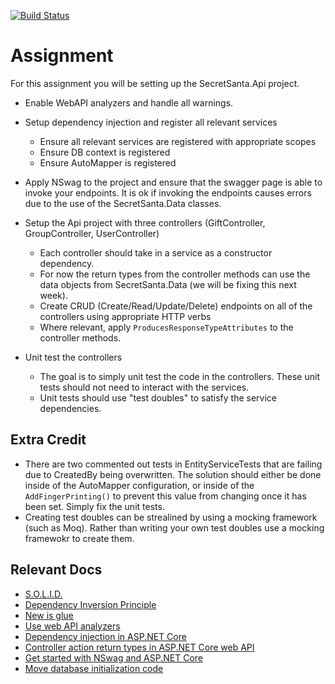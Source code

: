 [![Build Status](https://dev.azure.com/jlatimer1/CSCD379-2020-Winter/_apis/build/status/JerettLatimer.EWU-CSCD379-2020-Winter?branchName=Assignment4)](https://dev.azure.com/jlatimer1/CSCD379-2020-Winter/_build/latest?definitionId=1&branchName=Assignment4)

# Assignment

For this assignment you will be setting up the SecretSanta.Api project.

- Enable WebAPI analyzers and handle all warnings.

- Setup dependency injection and register all relevant services
  - Ensure all relevant services are registered with appropriate scopes
  - Ensure DB context is registered
  - Ensure AutoMapper is registered

- Apply NSwag to the project and ensure that the swagger page is able to invoke your endpoints. It is ok if invoking the endpoints causes errors due to the use of the SecretSanta.Data classes.

- Setup the Api project with three controllers (GiftController, GroupController, UserController)
  - Each controller should take in a service as a constructor dependency.
  - For now the return types from the controller methods can use the data objects from SecretSanta.Data (we will be fixing this next week).
  - Create CRUD (Create/Read/Update/Delete) endpoints on all of the controllers using appropriate HTTP verbs
  - Where relevant, apply `ProducesResponseTypeAttributes` to the controller methods.

- Unit test the controllers
  - The goal is to simply unit test the code in the controllers. These unit tests should not need to interact with the services.
  - Unit tests should use "test doubles" to satisfy the service dependencies.

## Extra Credit
- There are two commented out tests in EntityServiceTests that are failing due to CreatedBy being overwritten. The solution should either be done inside of the AutoMapper configuration, or inside of the `AddFingerPrinting()` to prevent this value from changing once it has been set. Simply fix the unit tests.
- Creating test doubles can be strealined by using a mocking framework (such as Moq). Rather than writing your own test doubles use a mocking framewokr to create them.

## Relevant Docs
* [S.O.L.I.D.](https://deviq.com/solid/)
* [Dependency Inversion Principle](https://deviq.com/dependency-inversion-principle/)
* [New is glue](https://ardalis.com/new-is-glue)
* [Use web API analyzers](https://docs.microsoft.com/en-us/aspnet/core/web-api/advanced/analyzers)
* [Dependency injection in ASP.NET Core](https://docs.microsoft.com/en-us/aspnet/core/fundamentals/dependency-injection)
* [Controller action return types in ASP.NET Core web API](https://docs.microsoft.com/aspnet/core/web-api/action-return-types)
* [Get started with NSwag and ASP.NET Core](https://docs.microsoft.com/aspnet/core/tutorials/getting-started-with-nswag)
* [Move database initialization code](https://docs.microsoft.com/en-us/aspnet/core/migration/1x-to-2x/?view=aspnetcore-3.1#move-database-initialization-code)
